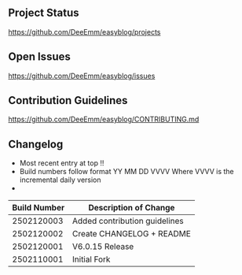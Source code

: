 ## Project Status

https://github.com/DeeEmm/easyblog/projects



## Open Issues

https://github.com/DeeEmm/easyblog/issues



## Contribution Guidelines

https://github.com/DeeEmm/easyblog/CONTRIBUTING.md



## Changelog

- Most recent entry at top !!
- Build numbers follow format YY MM DD VVVV Where VVVV is the incremental daily version
- 

Build Number    | Description of Change
-- | --
2502120003      | Added contribution guidelines
2502120002      | Create CHANGELOG + README
2502120001      | V6.0.15 Release
2502110001      | Initial Fork
